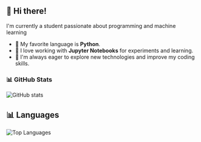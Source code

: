 

## 👋 Hi there!

I'm currently a student passionate about programming and machine learning
- 🐍 My favorite language is **Python**.
- 📓 I love working with **Jupyter Notebooks** for experiments and learning.
- 🚀 I'm always eager to explore new technologies and improve my coding skills.

### 📊 GitHub Stats
![GitHub stats](https://github-readme-stats.vercel.app/api?username=nzx03&show_icons=true&theme=radical)

## 📊 Languages

![Top Languages](https://github-readme-stats.vercel.app/api/top-langs/?username=Nzx03&layout=compact&theme=radical)




